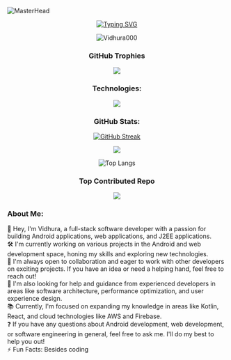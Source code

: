 ![MasterHead](https://i.ibb.co/FsTDsXT/cover.png)
<div align="center">

[![Typing SVG](<https://readme-typing-svg.demolab.com?font=Fira+Code&pause=1000&color=1d65d5&center=true&random=false&width=1000&lines=Hey%2C+I'm+Vidhura+Neethika;I'm+BEng+(Hons)+Software+Engineering+Undergraduate>)](https://git.io/typing-svg)

<p align="center"> <img src="https://komarev.com/ghpvc/?username=Vidhura000&label=Profile%20views&color=0d1117&style=for-the-badge" alt="Vidhura000" /> </p>

### GitHub Trophies

![](https://github-profile-trophy.vercel.app/?username=Vidhura000&theme=nord&no-frame=true&no-bg=false&margin-w=4)

### Technologies:

<p align="center">
  <a href="https://skillicons.dev">
    <img src="https://skillicons.dev/icons?i=androidstudio,idea,vscode,visualstudio,postman,angular,angular,c,cpp,cloudflare,codepen,css,docker,firebase,gcp,git,github,gitlab,html,java,js,kotlin,laravel,maven,nodejs,php,py,react,replit,stackoverflow,tailwind,unity,ae,au,ai,ps,pr,xd,figma" />
  </a>
</p>

### GitHub Stats:

[![GitHub Streak](https://streak-stats.demolab.com?user=vidhura000&theme=github-dark&hide_border=true&card_width=100)](https://git.io/streak-stats)

![](https://github-readme-stats.vercel.app/api?username=vidhura000&show_icons=true&bg_color=0d1117&title_color=39d353&text_color=ffffff&hide_border=true&icon_color=39d353)
<br/>

![Top Langs](https://github-readme-stats.vercel.app/api/top-langs/?username=vidhura000&layout=donut-vertical&langs_count=8&bg_color=0d1117&title_color=39d353&text_color=ffffff&hide_border=true&icon_color=39d353)

### Top Contributed Repo

![](https://github-contributor-stats.vercel.app/api?username=Vidhura000&limit=5&bg_color=0d1117&title_color=39d353&text_color=ffffff&hide_border=true&icon_color=39d353&combine_all_yearly_contributions=true)

</div>

### About Me:

👋 Hey, I'm Vidhura, a full-stack software developer with a passion for building Android applications, web applications, and J2EE applications.<br>🛠️ I'm currently working on various projects in the Android and web development space, honing my skills and exploring new technologies.<br>🤝 I'm always open to collaboration and eager to work with other developers on exciting projects. If you have an idea or need a helping hand, feel free to reach out!<br>🙏 I'm also looking for help and guidance from experienced developers in areas like software architecture, performance optimization, and user experience design.<br>📚 Currently, I'm focused on expanding my knowledge in areas like Kotlin, React, and cloud technologies like AWS and Firebase.<br>❓ If you have any questions about Android development, web development, or software engineering in general, feel free to ask me. I'll do my best to help you out!<br>⚡ Fun Facts: Besides coding
